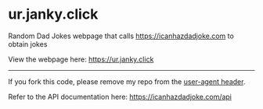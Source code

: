 # ur.janky.click
Random Dad Jokes webpage that calls https://icanhazdadjoke.com to obtain jokes

View the webpage here: https://ur.janky.click

---

If you fork this code, please remove my repo from the [user-agent header](https://github.com/kuhl-haus/ur.janky.click/blob/mainline/index.html#L25-L29).

Refer to the API documentation here: https://icanhazdadjoke.com/api
